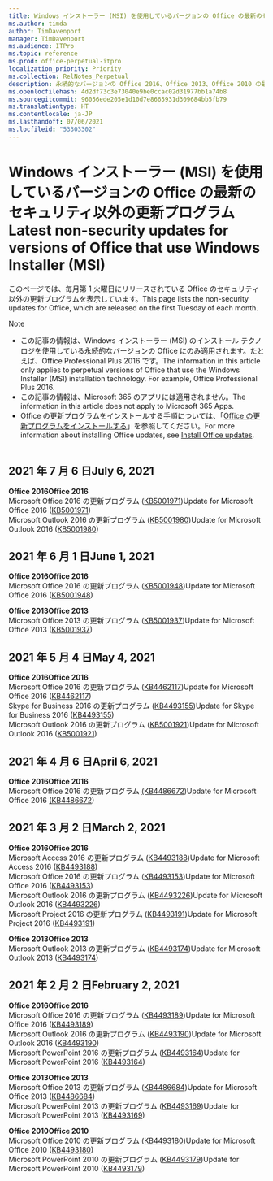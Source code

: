 ```yaml
---
title: Windows インストーラー (MSI) を使用しているバージョンの Office の最新のセキュリティ以外の更新プログラム
ms.author: timda
author: TimDavenport
manager: TimDavenport
ms.audience: ITPro
ms.topic: reference
ms.prod: office-perpetual-itpro
localization_priority: Priority
ms.collection: RelNotes_Perpetual
description: 永続的なバージョンの Office 2016、Office 2013、Office 2010 の最新のセキュリティ以外の更新プログラム情報へのリンクを IT 技術者に提供します
ms.openlocfilehash: 4d2df73c3e73040e9be0ccac02d31977bb1a74b8
ms.sourcegitcommit: 96056ede205e1d10d7e8665931d309684bb5fb79
ms.translationtype: HT
ms.contentlocale: ja-JP
ms.lasthandoff: 07/06/2021
ms.locfileid: "53303302"
---
```

# <a name="latest-non-security-updates-for-versions-of-office-that-use-windows-installer-msi"></a><span data-ttu-id="259ab-103">Windows インストーラー (MSI) を使用しているバージョンの Office の最新のセキュリティ以外の更新プログラム</span><span class="sxs-lookup"><span data-stu-id="259ab-103">Latest non-security updates for versions of Office that use Windows Installer (MSI)</span></span>

<span data-ttu-id="259ab-104">このページでは、毎月第 1 火曜日にリリースされている Office のセキュリティ以外の更新プログラムを表示しています。</span><span class="sxs-lookup"><span data-stu-id="259ab-104">This page lists the non-security updates for Office, which are released on the first Tuesday of each month.</span></span>

> [!NOTE]
> - <span data-ttu-id="259ab-p101">この記事の情報は、Windows インストーラー (MSI) のインストール テクノロジを使用している永続的なバージョンの Office にのみ適用されます。たとえば、Office Professional Plus 2016 です。</span><span class="sxs-lookup"><span data-stu-id="259ab-p101">The information in this article only applies to perpetual versions of Office that use the Windows Installer (MSI) installation technology. For example, Office Professional Plus 2016.</span></span>
> - <span data-ttu-id="259ab-107">この記事の情報は、Microsoft 365 のアプリには適用されません。</span><span class="sxs-lookup"><span data-stu-id="259ab-107">The information in this article does not apply to Microsoft 365 Apps.</span></span>
> - <span data-ttu-id="259ab-108">Office の更新プログラムをインストールする手順については、「[Office の更新プログラムをインストールする](https://support.office.com/article/2ab296f3-7f03-43a2-8e50-46de917611c5)」を参照してください。</span><span class="sxs-lookup"><span data-stu-id="259ab-108">For more information about installing Office updates, see [Install Office updates](https://support.office.com/article/2ab296f3-7f03-43a2-8e50-46de917611c5).</span></span>
<br/><br/>

## <a name="july-6-2021"></a><span data-ttu-id="259ab-109">2021 年 7 月 6 日</span><span class="sxs-lookup"><span data-stu-id="259ab-109">July 6, 2021</span></span>
<span data-ttu-id="259ab-110">**Office 2016**</span><span class="sxs-lookup"><span data-stu-id="259ab-110">**Office 2016**</span></span><br/>
<span data-ttu-id="259ab-111">Microsoft Office 2016 の更新プログラム ([KB5001971](https://support.microsoft.com/help/5001971))</span><span class="sxs-lookup"><span data-stu-id="259ab-111">Update for Microsoft Office 2016 ([KB5001971](https://support.microsoft.com/help/5001971))</span></span> </br>
<span data-ttu-id="259ab-112">Microsoft Outlook 2016 の更新プログラム ([KB5001980](https://support.microsoft.com/help/5001980))</span><span class="sxs-lookup"><span data-stu-id="259ab-112">Update for Microsoft Outlook 2016 ([KB5001980](https://support.microsoft.com/help/5001980))</span></span> </br>

## <a name="june-1-2021"></a><span data-ttu-id="259ab-113">2021 年 6 月 1 日</span><span class="sxs-lookup"><span data-stu-id="259ab-113">June 1, 2021</span></span>
<span data-ttu-id="259ab-114">**Office 2016**</span><span class="sxs-lookup"><span data-stu-id="259ab-114">**Office 2016**</span></span><br/>
<span data-ttu-id="259ab-115">Microsoft Office 2016 の更新プログラム ([KB5001948](https://support.microsoft.com/help/5001948))</span><span class="sxs-lookup"><span data-stu-id="259ab-115">Update for Microsoft Office 2016 ([KB5001948](https://support.microsoft.com/help/5001948))</span></span> </br> 

<span data-ttu-id="259ab-116">**Office 2013**</span><span class="sxs-lookup"><span data-stu-id="259ab-116">**Office 2013**</span></span><br/>
<span data-ttu-id="259ab-117">Microsoft Office 2013 の更新プログラム ([KB5001937](https://support.microsoft.com/help/5001937))</span><span class="sxs-lookup"><span data-stu-id="259ab-117">Update for Microsoft Office 2013 ([KB5001937](https://support.microsoft.com/help/5001937))</span></span> </br> 

## <a name="may-4-2021"></a><span data-ttu-id="259ab-118">2021 年 5 月 4 日</span><span class="sxs-lookup"><span data-stu-id="259ab-118">May 4, 2021</span></span>
<span data-ttu-id="259ab-119">**Office 2016**</span><span class="sxs-lookup"><span data-stu-id="259ab-119">**Office 2016**</span></span><br/>
<span data-ttu-id="259ab-120">Microsoft Office 2016 の更新プログラム ([KB4462117](https://support.microsoft.com/help/4462117))</span><span class="sxs-lookup"><span data-stu-id="259ab-120">Update for Microsoft Office 2016 ([KB4462117](https://support.microsoft.com/help/4462117))</span></span> </br> <span data-ttu-id="259ab-121">Skype for Business 2016 の更新プログラム ([KB4493155](https://support.microsoft.com/help/4493155))</span><span class="sxs-lookup"><span data-stu-id="259ab-121">Update for Skype for Business 2016 ([KB4493155](https://support.microsoft.com/help/4493155))</span></span> </br> <span data-ttu-id="259ab-122">Microsoft Outlook 2016 の更新プログラム ([KB5001921](https://support.microsoft.com/help/5001921))</span><span class="sxs-lookup"><span data-stu-id="259ab-122">Update for Microsoft Outlook 2016 ([KB5001921](https://support.microsoft.com/help/5001921))</span></span> </br> 

## <a name="april-6-2021"></a><span data-ttu-id="259ab-123">2021 年 4 月 6 日</span><span class="sxs-lookup"><span data-stu-id="259ab-123">April 6, 2021</span></span>
<span data-ttu-id="259ab-124">**Office 2016**</span><span class="sxs-lookup"><span data-stu-id="259ab-124">**Office 2016**</span></span><br/>
<span data-ttu-id="259ab-125">Microsoft Office 2016 の更新プログラム [(KB4486672](https://support.microsoft.com/help/4486672))</span><span class="sxs-lookup"><span data-stu-id="259ab-125">Update for Microsoft Office 2016 [(KB4486672](https://support.microsoft.com/help/4486672))</span></span> </br> 

## <a name="march-2-2021"></a><span data-ttu-id="259ab-126">2021 年 3 月 2 日</span><span class="sxs-lookup"><span data-stu-id="259ab-126">March 2, 2021</span></span>
<span data-ttu-id="259ab-127">**Office 2016**</span><span class="sxs-lookup"><span data-stu-id="259ab-127">**Office 2016**</span></span><br/>
<span data-ttu-id="259ab-128">Microsoft Access 2016 の更新プログラム ([KB4493188](https://support.microsoft.com/help/4493188))</span><span class="sxs-lookup"><span data-stu-id="259ab-128">Update for Microsoft Access 2016 ([KB4493188](https://support.microsoft.com/help/4493188))</span></span> </br> <span data-ttu-id="259ab-129">Microsoft Office 2016 の更新プログラム ([KB4493153](https://support.microsoft.com/help/4493153))</span><span class="sxs-lookup"><span data-stu-id="259ab-129">Update for Microsoft Office 2016 ([KB4493153](https://support.microsoft.com/help/4493153))</span></span> </br> <span data-ttu-id="259ab-130">Microsoft Outlook 2016 の更新プログラム ([KB4493226](https://support.microsoft.com/help/4493226))</span><span class="sxs-lookup"><span data-stu-id="259ab-130">Update for Microsoft Outlook 2016 ([KB4493226](https://support.microsoft.com/help/4493226))</span></span> </br> <span data-ttu-id="259ab-131">Microsoft Project 2016 の更新プログラム ([KB4493191](https://support.microsoft.com/help/4493191))</span><span class="sxs-lookup"><span data-stu-id="259ab-131">Update for Microsoft Project 2016 ([KB4493191](https://support.microsoft.com/help/4493191))</span></span> </br> 


<span data-ttu-id="259ab-132">**Office 2013**</span><span class="sxs-lookup"><span data-stu-id="259ab-132">**Office 2013**</span></span><br/>
<span data-ttu-id="259ab-133">Microsoft Outlook 2013 の更新プログラム ([KB4493174](https://support.microsoft.com/help/4493174))</span><span class="sxs-lookup"><span data-stu-id="259ab-133">Update for Microsoft Outlook 2013 ([KB4493174](https://support.microsoft.com/help/4493174))</span></span> </br> 


## <a name="february-2-2021"></a><span data-ttu-id="259ab-134">2021 年 2 月 2 日</span><span class="sxs-lookup"><span data-stu-id="259ab-134">February 2, 2021</span></span>
<span data-ttu-id="259ab-135">**Office 2016**</span><span class="sxs-lookup"><span data-stu-id="259ab-135">**Office 2016**</span></span><br/>
<span data-ttu-id="259ab-136">Microsoft Office 2016 の更新プログラム ([KB4493189](https://support.microsoft.com/help/4493189))</span><span class="sxs-lookup"><span data-stu-id="259ab-136">Update for Microsoft Office 2016 ([KB4493189](https://support.microsoft.com/help/4493189))</span></span> </br> <span data-ttu-id="259ab-137">Microsoft Outlook 2016 の更新プログラム ([KB4493190](https://support.microsoft.com/help/4493190))</span><span class="sxs-lookup"><span data-stu-id="259ab-137">Update for Microsoft Outlook 2016 ([KB4493190](https://support.microsoft.com/help/4493190))</span></span> </br> <span data-ttu-id="259ab-138">Microsoft PowerPoint 2016 の更新プログラム ([KB4493164](https://support.microsoft.com/help/4493164))</span><span class="sxs-lookup"><span data-stu-id="259ab-138">Update for Microsoft PowerPoint 2016 ([KB4493164](https://support.microsoft.com/help/4493164))</span></span> </br> 

<span data-ttu-id="259ab-139">**Office 2013**</span><span class="sxs-lookup"><span data-stu-id="259ab-139">**Office 2013**</span></span><br/>
<span data-ttu-id="259ab-140">Microsoft Office 2013 の更新プログラム ([KB4486684](https://support.microsoft.com/help/4486684))</span><span class="sxs-lookup"><span data-stu-id="259ab-140">Update for Microsoft Office 2013 ([KB4486684](https://support.microsoft.com/help/4486684))</span></span> </br>
<span data-ttu-id="259ab-141">Microsoft PowerPoint 2013 の更新プログラム ([KB4493169](https://support.microsoft.com/help/4493169))</span><span class="sxs-lookup"><span data-stu-id="259ab-141">Update for Microsoft PowerPoint 2013 ([KB4493169](https://support.microsoft.com/help/4493169))</span></span> </br>

<span data-ttu-id="259ab-142">**Office 2010**</span><span class="sxs-lookup"><span data-stu-id="259ab-142">**Office 2010**</span></span><br/>
<span data-ttu-id="259ab-143">Microsoft Office 2010 の更新プログラム ([KB4493180](https://support.microsoft.com/help/4493180))</span><span class="sxs-lookup"><span data-stu-id="259ab-143">Update for Microsoft Office 2010 ([KB4493180](https://support.microsoft.com/help/4493180))</span></span> </br>
<span data-ttu-id="259ab-144">Microsoft PowerPoint 2010 の更新プログラム ([KB4493179](https://support.microsoft.com/help/4493179))</span><span class="sxs-lookup"><span data-stu-id="259ab-144">Update for Microsoft PowerPoint 2010 ([KB4493179](https://support.microsoft.com/help/4493179))</span></span></br>


</br>